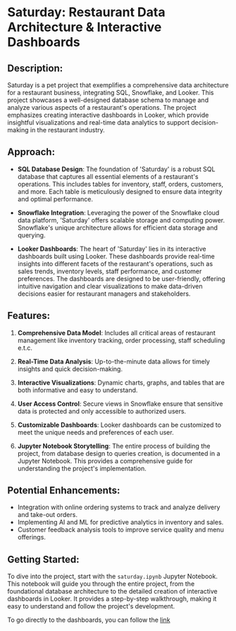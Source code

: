 # Saturday: Restaurant Data Architecture & Interactive Dashboards

## Description:
Saturday is a pet project that exemplifies a comprehensive data architecture for a restaurant business, integrating SQL, Snowflake, and Looker. This project showcases a well-designed database schema to manage and analyze various aspects of a restaurant's operations. The project emphasizes creating interactive dashboards in Looker, which provide insightful visualizations and real-time data analytics to support decision-making in the restaurant industry.

## Approach:
- **SQL Database Design**: The foundation of 'Saturday' is a robust SQL database that captures all essential elements of a restaurant's operations. This includes tables for inventory, staff, orders, customers, and more. Each table is meticulously designed to ensure data integrity and optimal performance.

- **Snowflake Integration**: Leveraging the power of the Snowflake cloud data platform, 'Saturday' offers scalable storage and computing power. Snowflake's unique architecture allows for efficient data storage and querying.

- **Looker Dashboards**: The heart of 'Saturday' lies in its interactive dashboards built using Looker. These dashboards provide real-time insights into different facets of the restaurant's operations, such as sales trends, inventory levels, staff performance, and customer preferences. The dashboards are designed to be user-friendly, offering intuitive navigation and clear visualizations to make data-driven decisions easier for restaurant managers and stakeholders.

## Features:
1. **Comprehensive Data Model**: Includes all critical areas of restaurant management like inventory tracking, order processing, staff scheduling e.t.c.

2. **Real-Time Data Analysis**: Up-to-the-minute data allows for timely insights and quick decision-making.

3. **Interactive Visualizations**: Dynamic charts, graphs, and tables that are both informative and easy to understand.

4. **User Access Control**: Secure views in Snowflake ensure that sensitive data is protected and only accessible to authorized users.

5. **Customizable Dashboards**: Looker dashboards can be customized to meet the unique needs and preferences of each user.

6. **Jupyter Notebook Storytelling**: The entire process of building the project, from database design to queries creation, is documented in a Jupyter Notebook. This provides a comprehensive guide for understanding the project's implementation.

## Potential Enhancements:
- Integration with online ordering systems to track and analyze delivery and take-out orders.
- Implementing AI and ML for predictive analytics in inventory and sales.
- Customer feedback analysis tools to improve service quality and menu offerings.


## Getting Started:
To dive into the project, start with the `saturday.ipynb` Jupyter Notebook. This notebook will guide you through the entire project, from the foundational database architecture to the detailed creation of interactive dashboards in Looker. It provides a step-by-step walkthrough, making it easy to understand and follow the project's development.

To go directly to the dashboards, you can follow the [link](https://lookerstudio.google.com/u/0/reporting/595e5728-fdf4-4dce-8241-f74bdfa2456a/page/8IAnD)
